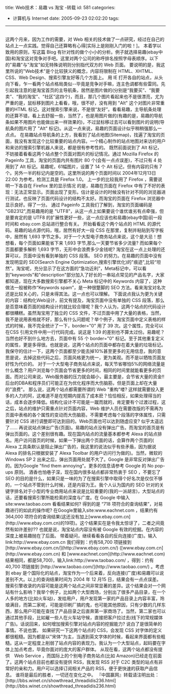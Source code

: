 title: Web技术：易趣 vs 淘宝 -转载
id: 581
categories:
  - 计算机与 Internet
date: 2005-09-23 02:02:20
tags:
---

<div id="msgcns!9697D6160EFEBC17!252" class="bvMsg"><div> </div>
<div>这两个月来，因为工作的需要，对 Web 相关的技术做了一点研究，经过在自己的站点上一点实践。觉得自己还算略有心得[实际上是刚刚入门的啦！]。
本着学以致用的原则，写这篇 Blog 有针对性的做个小小的分析。例子就选择易趣(ebay中国)和淘宝这对竞争对手吧。这里对两个公司的称呼排名按照字母表顺序。以下的&quot;易趣&quot;与&quot;淘宝&quot;如无特殊说明则分别指代双方的 Web 页面。
要说明的是，我这里所说的&quot;Web技术&quot;是个比较狭义的概念，内容将限制在 HTML、XHTML、CSS、Web Design、搜索引擎友好等几个方面上。
用 IE 打开各自的站点，从头向下看，乍一看两个站点格局类似--毕竟是竞争对手嘛，连主色调都有些雷同。先引起我注意的是淘宝首页的主导航条，居然是图片做的(分别是“我要买”、“我要卖”、“我的淘宝”、“社区”这四个)，而且，那几个图片看起来也不是很漂亮，尤为严重的是，鼠标移到图片上看看，哦，很不好，没有用到 &quot;Alt&quot; 这个对图片非常重要的HTML 标记。这对搜索引擎来说，不是很“友好”。看看易趣，主导航条处理的还算不错，看上去舒服一些，当然了，也是用图片做的(有趣的是，易趣的导航条如果不用图片也能做出来一样效果的)，不过鼠标移过去可以看到图片的说明(导航条的图片用了 &quot;Alt&quot; 标记)。从这一点来说，易趣的页面设计似乎稍稍强那么一点点。
在易趣站点导航条的上方，我看到了站点地图(Sitemap)，找遍了淘宝的页面，我没有发现这个比较重要的站点内容。一个精心制作的站点地图对来访的用户和来访的搜索引擎机器人来说，都是很有参考性的。
既然前面说到了 Alt 标记，不妨接着看看这两个站点整个页面对图片的标记情况。通过 Mozilla Firefox 的 Pageinfo 工具，淘宝的页面内共有图片 80 个(会有一点点误差)，不过只有 4 处用到了 Alt 标记。易趣呢，61幅图片，设置了 14 个 Alt 标记，但有内容的只有 7 个。另外一半的标记内是空的。这里所说的两个页面时间以 2004年12月13日22:00 为参考。检测工具是 Firefox 1.0。
上一步的比较我用了 Firefox ，需要说明一下各自在 Firefox 里的显示情况 的是，易趣在页面在 Firefox 中有了不好的表现：无法正常显示。页面出现了变形。估计是设计的时候没有针对不同的浏览器进行测试，也反映了页面代码设计的结构不太好。而淘宝的页面在 Firefox 浏览器中显示良好。得了一分。
通过 Pageinfo 工具我们了解到，淘宝的页面编码是 &quot;GB2312&quot;,而易趣用的是 &quot;UTF8&quot;，从这一点上如果要说个谁优谁劣有点牵强，但是要肯定的是 UTF8 的扩展性更好一些，这一点应该也和易趣(ebay中国)前一段时间和 ebay.com 总站进行整合有关。
开始看看这个两个站点的 HTML 的源代码。易趣的站点源代码，哦，居然有好大一段 CSS 在那里，复制并粘贴到写字板中，居然有 1,693 字节之多。对于一个大型电子商务站点来说，这个是大忌！想想看，每个页面如果能省下来 1,693 字节,那么一天要节省多少流量? 而如果每个页面都要多解析 1,693 字节，无形中会浪费多少金钱呢? 淘宝在这一点上处理的还算可以，页面中没有看到单独的 CSS 段落。
SEO 的努力。在易趣的页面中没有发现明显的 SEO(Search Engine Optimization,搜索引擎优化)的&quot;痕迹&quot;,比较“坦然”。淘宝呢，充分显示了在这方面的“急功近利”，Meta标记中，可以看到&quot;keywords&quot;和&quot;description&quot;部分加入了好长的一串站点常见的产品名字，大家都知道，现在大多数搜索引擎都不关心 Meta 标记中的 Keywords 内容了，这种做法一般被称作“Keywords spam”，是一种很蹩脚的 SEO 方法。看来淘宝对名次还是比较关心的，只是未得其法。这一点也可以理解。
下面说点我认为更为关键的内容：结构化Web设计，前文有提及，淘宝页面中没有单独的 CSS 段落，那么是否意味着页面的结构设计的就比较合理呢？我个人认为，这两个站点的代码设计都很糟糕。虽然淘宝用了独立的 CSS 文件，不过页面中用了大量的表格，当然，我不是说用表格就不好，那么有什么问题呢？举个例子，淘宝页面中定义表格的样式的时候，我不完全统计了一下，border=&quot;0&quot; 用了 39 次。这个属性，完全可以在CSS 引用文件中用一行代码完成。说这是 1:39 的差别也不算太过份。易趣呢？当然也好不到什么地方去，页面中有 55 个 border=&quot;0&quot; 标记。至于其他重复定义的属性，更是多得很。也就是说，这两个站点的页面中都存在着大量的垃圾标记。我保守的估计一下，这两个页面都至少能去掉10%甚至更多的无用信息，我的意思是说，去掉这些代码之后，页面风格更为统一，更为美观。而不是以牺牲页面友好性为代价的。
对于一个大型电子商务站点来说，每天节省哪怕5%的网络流量是什么概念？用户浏览每个页面会节省更多的时间，相同的时间里就能看更多的页面。而对公司来说，Web服务器的压力就会越小，最主要是，会节省大量的资金!! 后台的DBA和程序员们可能正在为优化程序而大伤脑筋，但是页面上却在大量的&quot;浪费&quot;。
那么说，这两个站点都需要所谓的 Web &quot;重构&quot;喽? 这样就需要投入更多的人力的阿，这难道不是在短期内提高了成本麽？恰恰相反，如果处理得当的话，成本会逐步降低。结构化设计不可能是一蹴而就的，肯定要有个过渡过程，这之后，站点的维护只需重点针对页面内容，Web 维护人员在需要改版的不需再为页面中表格的各个属性的变动而大伤脑筋，不需要考虑每个段落的字体属性，只需要针对 CSS 进行调整即可达到目的。Web页面也可以达到随虚应变? 似乎太遥远了......
再说说站点弹出广告(页面)。易趣的站点没有弹出广告。而淘宝的首页是有弹出页面的。这个差别很有趣。现在国内站点的流量基本都参考 Alexa 的站点排名。用户访问首页的时候，如果一下弹出两个页面的话，会算作两个页面的( Alexa 工具条默认是阻止弹出广告的，我这里的说法似乎有些矛盾，因为据说 Alexa 的排名只根据安装了 Alexa Toolbar 的用户访问行为做的)。当然，微软的 Windows SP 2 出来之后，弹出页面用处就不大了。Google 是非常反对弹出广告的。因为Google &quot;find them annoying&quot;。更多的信息请参考 Google 的 No pop-ups 原则。
酒香也怕巷子深，现在国内很多站点都非常热衷于 SEO ，不要忘了 SEO 的目的是什么，如果只是一味的为了在搜索引擎中取得个好名次是仅仅不够的，一个站点不管到什么时候，还是内容为王。我个人认为国内的 SEO 针对的关键字排名对于小型的专业商用站点来说是比较重要的(我的一派胡言)，大型站点的话，还要看搜索引擎所能检索的深度与广度。在 Google 中输入 site:www.taobao.com 看看结果如何? 得到的是 “718 项符合的查询结果”，对易趣进行的如此的操作呢? 在Google里输入site:www.eachnet.com ，结果约有 364,000 项符合的查询结果(这还没有加上[www.ebay.com.cn](http://www.ebay.com.cn)的19项)。这个结果实在是令我太惊讶了，二者之间竟然有如许差别!?? 也就是说，淘宝站点内容没有被 Google 有效的挖掘。在内容的深度上被易趣抛在了后面。
带着疑问，继续看看各自的反向连接(广度)。输入 link:http://www.ebay.com.cn 我们得到：约有58,700 项链接到 [http://www.ebay.com.cn/](http://www.ebay.com.cn/) ([www.ebay.com.cn](http://www.ebay.com.cn) 和 [www.eachnet.com](http://www.eachnet.com) 结果相同，都是58,700)，输入link:http://www.taobao.com/ ，得到：约有 40,700 项链接到 [http://www.taobao.com/](http://www.taobao.com/) 。考虑到 ebay 是个国际化的站点，淘宝作为一个后来着，反向连接(广度)和易趣可以说差别不大。以上的查询结果时间为 2004 年 12 月15 日，结果会有一点点误差。
搜索引擎收录的内容可能是这两个站点之间非常显著的差异。这个结果会对一个网站有什么影响？我举个例子，比如两个大型商场，分别出了很多产品目录，在一个人多的地方(比如火车站)，发给用户，用户发现第一家的产品目录上内容丰富，玲琅满目，而第二家呢，可能是印刷厂搞的鬼，也可能其他原因，只有少数的几样东西，那么用户可能在查找了产品目录之后直奔第一家商场了。当然，第二家也可以通过其他手段，比如雇一些人在火车站守候，直接把客户拉过去(线下的常规媒体广告)。话说回来，如何增加搜索引擎对站点内容的挖掘能力? 说白了是很简单的事情。不说也罢。
如果研究一下这两个站点的 CSS，会发现 CSS 对字体的定义都很粗糙。因为都是以&quot;宋体&quot;为主，当遇到英文字体的时候，看起来界面都有些粗糙。这从一定程度上削弱了站点内容的表现力。我认为一个大型站点，起码要在字体上加点考虑，毕竟你面对的庞大的客户群体。
从现在看，这两个站点都没有提供　Web Service ，而国际上的个别电子商务站点(比如 Amazon)已经走在前面了。这两个站点目前也都没有提供 RSS，我发现 RSS 对于 C2C 类型的站点有非常好的亲和力。用户可以选择订阅相关产品的 RSS，便于更快速的获取产品信息。
谁将是最后的胜者，一切还在变化之中。 
『中国赢网』转载请注明出处： [http://bbs.winet.cn/showthread_threadidis236.html](http://bbs.winet.cn/showthread_threadidis236.html)</div></div>